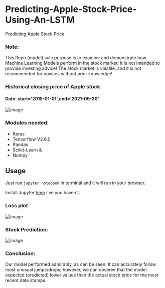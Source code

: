 # Predicting-Apple-Stock-Price-Using-An-LSTM
Predicting Apple Stock Price 

### Note:
This Repo (model) sole purpose is to examine and demonstrate how Machine Learning Models perform in the stock market; it is not intended to provide investing advice! The stock market is volatile, and it is not recommended for novices without prior knowledge!

### Historical closing price of Apple stock 
#### Date: start='2015-01-01',end='2021-09-30'

![image](https://user-images.githubusercontent.com/86415241/139526167-7d5db401-1659-4938-9f72-b201baec52a3.png)

### Modules needed: 
- Keras
- Tensorflow V2.6.0
- Pandas 
- Scikit-Learn & 
- Numpy


## Usage

Just run `jupyter notebook` in terminal and it will run in your browser.

Install Jupyter [here](http://jupyter.readthedocs.io/en/latest/install.html) i've you haven't.

### Loss plot

![image](https://user-images.githubusercontent.com/86415241/139526265-ad8e6d0e-63b0-4834-bffd-b8cab25114cb.png)


### Stock Prediction:

![image](https://user-images.githubusercontent.com/86415241/139526285-0a3cb93c-daba-43b9-8e56-0cc98528e48c.png)

### Conclusion:
Our model performed admirably, as can be seen. It can accurately follow most unusual jumps/drops; however, we can observe that the model expected (predicted) lower values than the actual stock price for the most recent date stamps.
 
